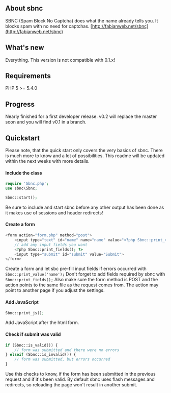 ## About sbnc

SBNC (Spam Block No Captcha) does what the name already tells you. It blocks spam with no need for captchas.
[http://fabianweb.net/sbnc](http://fabianweb.net/sbnc)

## What's new

Everything. This version is not compatible with 0.1.x!

## Requirements

PHP 5 >= 5.4.0

## Progress

Nearly finished for a first developer release. v0.2 will replace the master soon and you will find v0.1 in a branch.

## Quickstart

Please note, that the quick start only covers the very basics of sbnc. There is much more to
know and a lot of possibilities. This readme will be updated within the next weeks with more
details.

#### Include the class

```php
require 'Sbnc.php';
use sbnc\Sbnc;

Sbnc::start();
```

Be sure to include and start sbnc before any other output has been done as it makes use of sessions and
header redirects!

#### Create a form

```php
<form action="form.php" method="post">
    <input type="text" id="name" name="name" value="<?php Sbnc::print_value('name'); ?>">
    // add any input fields you want
    <?php Sbnc::print_fields(); ?>
    <input type="submit" id="submit" value="Submit">
</form>
```

Create a form and let sbc pre-fill input fields if errors occurred with ```Sbnc::print_value('name');```
Don't forget to add fields required by sbnc with ```Sbnc::print_fields();```
Also make sure the form method is POST and the action points to the same file as the request comes from.
The action may point to another page if you adjust the settings.

#### Add JavaScript

```php
Sbnc::print_js();
```

Add JavaScript after the html form.

#### Check if submit was valid

```php
if (Sbnc::is_valid()) {
    // form was submitted and there were no errors
} elseif (Sbnc::is_invalid()) {
    // form was submitted, but errors occurred
}
```

Use this checks to know, if the form has been submitted in the previous request and if it's been valid.
By default sbnc uses flash messages and redirects, so reloading the page won't result in another submit.
